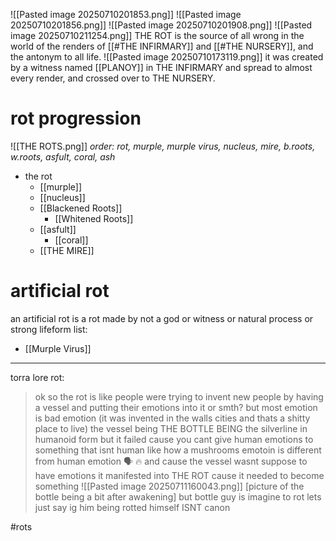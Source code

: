 ![[Pasted image 20250710201853.png]]
![[Pasted image 20250710201856.png]]
![[Pasted image 20250710201908.png]]
![[Pasted image 20250710211254.png]]
THE ROT is the source of all wrong in the world of the renders of [[#THE INFIRMARY]] and [[#THE NURSERY]], and the antonym to all life.
![[Pasted image 20250710173119.png]]
it was created by a witness named [[PLANOY]] in THE INFIRMARY and spread to almost every render, and crossed over to THE NURSERY.

# rot progression
![[THE ROTS.png]]
*order: rot, murple, murple virus, nucleus, mire, b.roots, w.roots, asfult, coral, ash*
- the rot
	- [[murple]]
	- [[nucleus]]
	- [[Blackened Roots]]
		- [[Whitened Roots]]
	- [[asfult]]
		- [[coral]]
	- [[THE MIRE]]

# artificial rot
an artificial rot is a rot made by not a god or witness or natural process or strong lifeform
list:
- [[Murple Virus]]

---
torra lore rot:
> ok so the rot is like people were trying to invent new people by having a vessel and putting their emotions into it or smth?
> but most emotion is bad emotion (it was invented in the walls cities and thats a shitty place to live)
> the vessel  being THE BOTTLE BEING
> the silverline in humanoid form
> but it failed cause you cant give human emotions to something that isnt human
> like how a mushrooms emotoin is different from human emotion 🗣️ 🔥
> and cause the vessel wasnt suppose to have emotions it manifested into THE ROT
> cause it needed to become something
> ![[Pasted image 20250711160043.png]]
> [picture of the bottle being a bit after awakening]
> but bottle guy is imagine to rot lets just say ig
> him being rotted himself ISNT canon


#rots